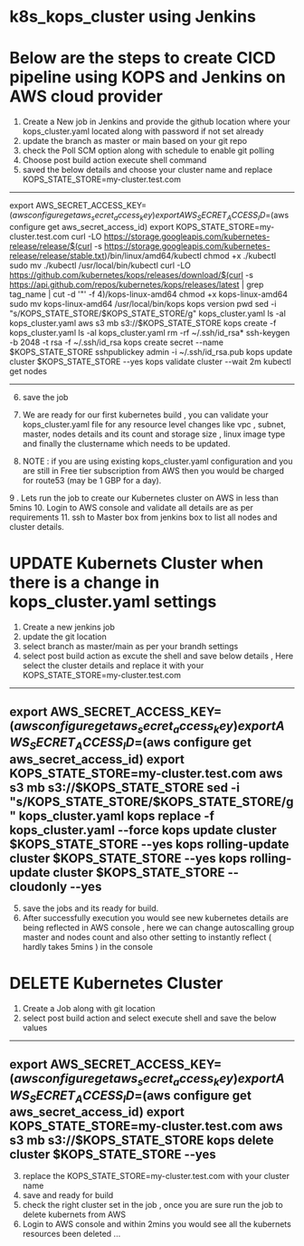 # k8s_kops_cluster using Jenkins

**Below are the steps to create CICD pipeline using KOPS and Jenkins on AWS cloud provider**
===========================================================================================

1. Create a New job in Jenkins and provide the github location where your kops_cluster.yaml located along with password if not set already
2. update the branch as master or main based on your git repo
3. check the Poll SCM option along with schedule to enable git polling
4. Choose post build action execute shell command 
5. saved the below details and choose your cluster name and replace KOPS_STATE_STORE=my-cluster.test.com
---------------------
 export AWS_SECRET_ACCESS_KEY=$(aws configure get aws_secret_access_key)
 export AWS_SECRET_ACCESS_ID=$(aws configure get aws_secret_access_id)
 export KOPS_STATE_STORE=my-cluster.test.com
 curl -LO https://storage.googleapis.com/kubernetes-release/release/$(curl -s https://storage.googleapis.com/kubernetes-release/release/stable.txt)/bin/linux/amd64/kubectl
 chmod +x ./kubectl
 sudo mv ./kubectl /usr/local/bin/kubectl
 curl -LO https://github.com/kubernetes/kops/releases/download/$(curl -s https://api.github.com/repos/kubernetes/kops/releases/latest | grep tag_name | cut -d '"' -f 4)/kops-linux-amd64
 chmod +x kops-linux-amd64
 sudo mv kops-linux-amd64 /usr/local/bin/kops
 kops version
 pwd
 sed -i "s/KOPS_STATE_STORE/$KOPS_STATE_STORE/g" kops_cluster.yaml 
 ls -al kops_cluster.yaml
 aws s3 mb s3://$KOPS_STATE_STORE
 kops create -f kops_cluster.yaml 
 ls -al kops_cluster.yaml
 rm -rf ~/.ssh/id_rsa*
 ssh-keygen -b 2048 -t rsa -f ~/.ssh/id_rsa
 kops create secret --name $KOPS_STATE_STORE sshpublickey admin -i ~/.ssh/id_rsa.pub
 kops update cluster $KOPS_STATE_STORE --yes
 kops validate cluster --wait 2m
 kubectl get nodes
 
--------------------------------------------------------------------------

6. save the job 
7. We are ready for our first kubernetes build , you can validate your kops_cluster.yaml file for any resource level changes like vpc , subnet, master, nodes details and its count and storage size , linux image type and finally the clustername which needs to be updated.

8. NOTE : if you are using existing kops_cluster.yaml configuration and you are still in Free tier subscription from AWS then you would be charged for route53 (may be 1 GBP for a day).

9 . Lets run the job to create our Kubernetes cluster on AWS in less than 5mins 
10. Login to AWS console and validate all details are as per requirements
11. ssh to Master box from jenkins box to list all nodes and cluster details.







**UPDATE Kubernets Cluster when there is a change in kops_cluster.yaml  settings**
========================================================================================
1. Create a new jenkins job 
2. update the git location 
3. select branch as master/main as per your brandh settings
4. select post build action as excute the shell and save below details , Here select the cluster details and replace it with your KOPS_STATE_STORE=my-cluster.test.com

-------------------------------------------
export AWS_SECRET_ACCESS_KEY=$(aws configure get aws_secret_access_key)
export AWS_SECRET_ACCESS_ID=$(aws configure get aws_secret_access_id)
export KOPS_STATE_STORE=my-cluster.test.com
aws s3 mb s3://$KOPS_STATE_STORE
sed -i "s/KOPS_STATE_STORE/$KOPS_STATE_STORE/g" kops_cluster.yaml 
kops replace -f kops_cluster.yaml --force
kops update cluster $KOPS_STATE_STORE --yes
kops rolling-update cluster $KOPS_STATE_STORE --yes
kops rolling-update cluster $KOPS_STATE_STORE --cloudonly --yes
-----------------------------------------

5. save the jobs and its ready for build.
6. After successfully execution you would see new kubernetes details are being reflected in AWS console , here we can change autoscalling group master and nodes count and also other setting to instantly reflect ( hardly takes 5mins ) in the console




**DELETE Kubernetes Cluster**
================================
1. Create a Job along with git location
2. select post build action and select execute shell and save the below values
-----------------------------------------
export AWS_SECRET_ACCESS_KEY=$(aws configure get aws_secret_access_key)
export AWS_SECRET_ACCESS_ID=$(aws configure get aws_secret_access_id)
export KOPS_STATE_STORE=my-cluster.test.com
aws s3 mb s3://$KOPS_STATE_STORE
kops delete cluster $KOPS_STATE_STORE --yes
-----------------------------------------------------

3. replace the KOPS_STATE_STORE=my-cluster.test.com with your cluster name 
4. save and ready for build
5. check the right cluster set in the job , once you are sure run the job to delete kubernets from AWS 
6. Login to AWS console and within 2mins you would see all the kubernets resources been deleted ...





